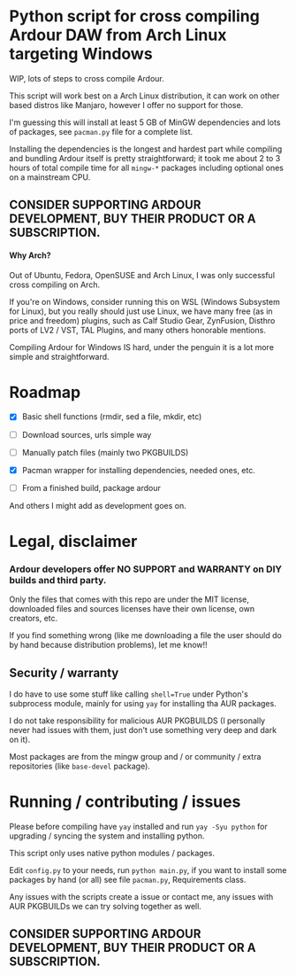 # Python script for cross compiling Ardour DAW from Arch Linux targeting Windows

WIP, lots of steps to cross compile Ardour.

This script will work best on a Arch Linux distribution, it can work on other based distros like Manjaro, however I offer no support for those.

I'm guessing this will install at least 5 GB of MinGW dependencies and lots of packages, see `pacman.py` file for a complete list.

Installing the dependencies is the longest and hardest part while compiling and bundling Ardour itself is pretty straightforward; it took me about 2 to 3 hours of total compile time for all `mingw-*` packages including optional ones on a mainstream CPU.

## CONSIDER SUPPORTING ARDOUR DEVELOPMENT, BUY THEIR PRODUCT OR A SUBSCRIPTION.

#### Why Arch?

Out of Ubuntu, Fedora, OpenSUSE and Arch Linux, I was only successful cross compiling on Arch.

If you're on Windows, consider running this on WSL (Windows Subsystem for Linux), but you really should just use Linux, we have many free (as in price and freedom) plugins, such as Calf Studio Gear, ZynFusion, Disthro ports of LV2 / VST, TAL Plugins, and many others honorable mentions.

Compiling Ardour for Windows IS hard, under the penguin it is a lot more simple and straightforward.

# Roadmap

- [x] Basic shell functions (rmdir, sed a file, mkdir, etc)

- [ ] Download sources, urls simple way

- [ ] Manually patch files (mainly two PKGBUILDS)

- [x] Pacman wrapper for installing dependencies, needed ones, etc.
 
- [ ] From a finished build, package ardour

And others I might add as development goes on.

# Legal, disclaimer

### Ardour developers offer NO SUPPORT and WARRANTY on DIY builds and third party.

Only the files that comes with this repo are under the MIT license, downloaded files and sources licenses have their own license, own creators, etc.

If you find something wrong (like me downloading a file the user should do by hand because distribution problems), let me know!!

## Security / warranty

I do have to use some stuff like calling `shell=True` under Python's subprocess module, mainly for using `yay` for installing tha AUR packages.

I do not take responsibility for malicious AUR PKGBUILDS (I personally never had issues with them, just don't use something very deep and dark on it).

Most packages are from the mingw group and / or community / extra repositories (like `base-devel` package).

# Running / contributing / issues

Please before compiling have `yay` installed and run `yay -Syu python` for upgrading / syncing the system and installing python.

This script only uses native python modules / packages.

Edit `config.py` to your needs, run `python main.py`, if you want to install some packages by hand (or all) see file `pacman.py`, Requirements class.

Any issues with the scripts create a issue or contact me, any issues with AUR PKGBUILDs we can try solving together as well.

## CONSIDER SUPPORTING ARDOUR DEVELOPMENT, BUY THEIR PRODUCT OR A SUBSCRIPTION.
